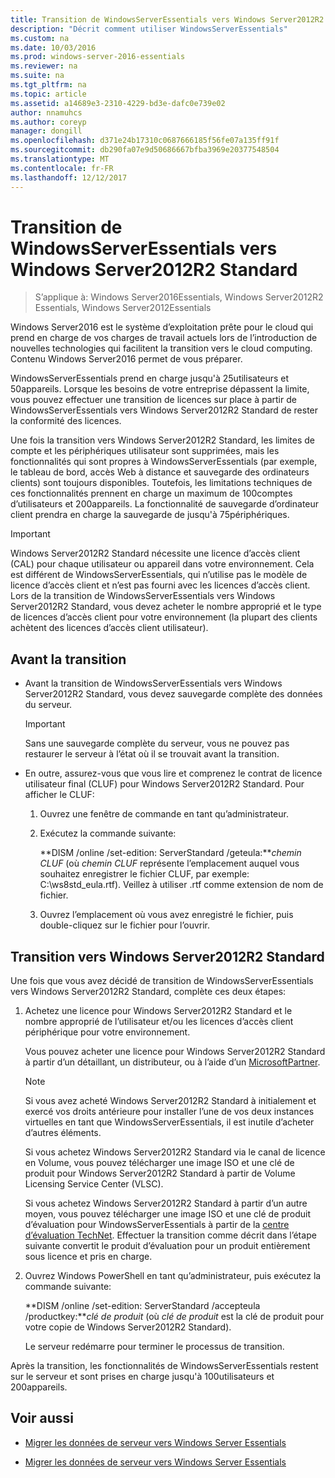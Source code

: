 ```yaml
---
title: Transition de WindowsServerEssentials vers Windows Server2012R2 Standard
description: "Décrit comment utiliser WindowsServerEssentials"
ms.custom: na
ms.date: 10/03/2016
ms.prod: windows-server-2016-essentials
ms.reviewer: na
ms.suite: na
ms.tgt_pltfrm: na
ms.topic: article
ms.assetid: a14689e3-2310-4229-bd3e-dafc0e739e02
author: nnamuhcs
ms.author: coreyp
manager: dongill
ms.openlocfilehash: d371e24b17310c0687666185f56fe07a135ff91f
ms.sourcegitcommit: db290fa07e9d50686667bfba3969e20377548504
ms.translationtype: MT
ms.contentlocale: fr-FR
ms.lasthandoff: 12/12/2017
---
```

# <a name="transition-from-windows-server-essentials-to-windows-server-2012-r2-standard"></a>Transition de WindowsServerEssentials vers Windows Server2012R2 Standard

>S’applique à: Windows Server2016Essentials, Windows Server2012R2 Essentials, Windows Server2012Essentials

Windows Server2016 est le système d’exploitation prête pour le cloud qui prend en charge de vos charges de travail actuels lors de l’introduction de nouvelles technologies qui facilitent la transition vers le cloud computing. Contenu Windows Server2016 permet de vous préparer.

 WindowsServerEssentials prend en charge jusqu'à 25utilisateurs et 50appareils. Lorsque les besoins de votre entreprise dépassent la limite, vous pouvez effectuer une transition de licences sur place à partir de WindowsServerEssentials vers Windows Server2012R2 Standard de rester la conformité des licences.  
  
 Une fois la transition vers Windows Server2012R2 Standard, les limites de compte et les périphériques utilisateur sont supprimées, mais les fonctionnalités qui sont propres à WindowsServerEssentials (par exemple, le tableau de bord, accès Web à distance et sauvegarde des ordinateurs clients) sont toujours disponibles. Toutefois, les limitations techniques de ces fonctionnalités prennent en charge un maximum de 100comptes d’utilisateurs et 200appareils. La fonctionnalité de sauvegarde d’ordinateur client prendra en charge la sauvegarde de jusqu'à 75périphériques.  
  
> [!IMPORTANT]
>   Windows Server2012R2 Standard nécessite une licence d’accès client (CAL) pour chaque utilisateur ou appareil dans votre environnement. Cela est différent de WindowsServerEssentials, qui n’utilise pas le modèle de licence d’accès client et n’est pas fourni avec les licences d’accès client. Lors de la transition de WindowsServerEssentials vers Windows Server2012R2 Standard, vous devez acheter le nombre approprié et le type de licences d’accès client pour votre environnement (la plupart des clients achètent des licences d’accès client utilisateur).  
  
## <a name="before-the-transition"></a>Avant la transition  
  
-   Avant la transition de WindowsServerEssentials vers Windows Server2012R2 Standard, vous devez sauvegarde complète des données du serveur.  
  
    > [!IMPORTANT]
    >  Sans une sauvegarde complète du serveur, vous ne pouvez pas restaurer le serveur à l’état où il se trouvait avant la transition.  
  
-   En outre, assurez-vous que vous lire et comprenez le contrat de licence utilisateur final (CLUF) pour Windows Server2012R2 Standard. Pour afficher le CLUF:  
  
    1.  Ouvrez une fenêtre de commande en tant qu’administrateur.  
  
    2.  Exécutez la commande suivante:  
  
         **DISM /online /set-edition: ServerStandard /geteula:***chemin CLUF* (où *chemin CLUF* représente l’emplacement auquel vous souhaitez enregistrer le fichier CLUF, par exemple: C:\ws8std_eula.rtf). Veillez à utiliser .rtf comme extension de nom de fichier.  
  
    3.  Ouvrez l’emplacement où vous avez enregistré le fichier, puis double-cliquez sur le fichier pour l’ouvrir.  
  
## <a name="transition-to--windows-server-2012-r2-standard"></a>Transition vers Windows Server2012R2 Standard  
 Une fois que vous avez décidé de transition de WindowsServerEssentials vers Windows Server2012R2 Standard, complète ces deux étapes:  
  
1.  Achetez une licence pour Windows Server2012R2 Standard et le nombre approprié de l’utilisateur et/ou les licences d’accès client périphérique pour votre environnement.  
  
     Vous pouvez acheter une licence pour Windows Server2012R2 Standard à partir d’un détaillant, un distributeur, ou à l’aide d’un [MicrosoftPartner](https://pinpoint.microsoft.com/SelectCulture.aspx).  
  
    > [!NOTE]
    >  Si vous avez acheté Windows Server2012R2 Standard à initialement et exercé vos droits antérieure pour installer l’une de vos deux instances virtuelles en tant que WindowsServerEssentials, il est inutile d’acheter d’autres éléments.  
    >   
    >  Si vous achetez Windows Server2012R2 Standard via le canal de licence en Volume, vous pouvez télécharger une image ISO et une clé de produit pour Windows Server2012R2 Standard à partir de Volume Licensing Service Center (VLSC).  
    >   
    >  Si vous achetez Windows Server2012R2 Standard à partir d’un autre moyen, vous pouvez télécharger une image ISO et une clé de produit d’évaluation pour WindowsServerEssentials à partir de la [centre d’évaluation TechNet](https://technet.microsoft.com/evalcenter/jj659306.aspx). Effectuer la transition comme décrit dans l’étape suivante convertit le produit d’évaluation pour un produit entièrement sous licence et pris en charge.  
  
2.  Ouvrez Windows PowerShell en tant qu’administrateur, puis exécutez la commande suivante:  
  
     **DISM /online /set-edition: ServerStandard /accepteula /productkey:***clé de produit* (où *clé de produit* est la clé de produit pour votre copie de Windows Server2012R2 Standard).  
  
     Le serveur redémarre pour terminer le processus de transition.  
  
 Après la transition, les fonctionnalités de WindowsServerEssentials restent sur le serveur et sont prises en charge jusqu'à 100utilisateurs et 200appareils.  
  
## <a name="see-also"></a>Voir aussi  
  

-   [Migrer les données de serveur vers Windows Server Essentials](Migrate-Server-Data-to-Windows-Server-Essentials.md)

-   [Migrer les données de serveur vers Windows Server Essentials](../migrate/Migrate-Server-Data-to-Windows-Server-Essentials.md)


